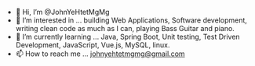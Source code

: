 - 👋 Hi, I’m @JohnYeHtetMgMg
- 👀 I’m interested in ... building Web Applications, Software development,
      writing clean code as much as I can, playing Bass Guitar and piano.
- 🌱 I’m currently learning ... Java, Spring Boot, Unit testing, Test Driven Development,
      JavaScript, Vue.js, MySQL, linux.
- 📫 How to reach me ... johnyehtetmgmg@gmail.com

<!---
JohnYeHtetMgMg/JohnYeHtetMgMg is a ✨ special ✨ repository because its `README.md` (this file) appears on your GitHub profile.
You can click the Preview link to take a look at your changes.
--->
